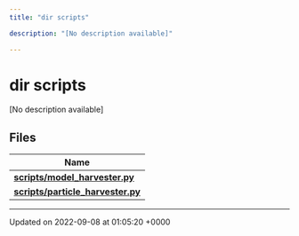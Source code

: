 ```yaml
---
title: "dir scripts"

description: "[No description available]"

---
```


# dir scripts

[No description available]

## Files

| Name           |
| -------------- |
| **[scripts/model_harvester.py](/documentation/code/files/model__harvester_8py/)**  |
| **[scripts/particle_harvester.py](/documentation/code/files/particle__harvester_8py/)**  |






-------------------------------

Updated on 2022-09-08 at 01:05:20 +0000
